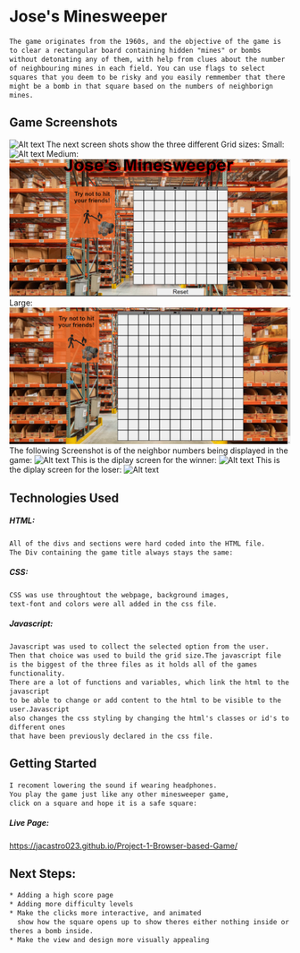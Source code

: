 # Jose's Minesweeper
    The game originates from the 1960s, and the objective of the game is to clear a rectangular board containing hidden "mines" or bombs without detonating any of them, with help from clues about the number of neighbouring mines in each field. You can use flags to select squares that you deem to be risky and you easily remmember that there might be a bomb in that square based on the numbers of neighborign mines.

## Game Screenshots
![Alt text](images/screenshots/intro.png)
The next screen shots show the three different Grid sizes:
Small:
![Alt text](images/screenshots/smallGrid.png)
Medium:
![Alt text](images/screenshots/mediumGrid.png)
Large:
![Alt text](images/screenshots/largeGrid.png)
The following Screenshot is of the neighbor numbers being displayed in the game:
![Alt text](images/screenshots/neighbornumbers.png)
This is the diplay screen for the winner:
![Alt text](images/screenshots/winScreen.png)
This is the diplay screen for the loser:
![Alt text](images/screenshots/loseScreen.png)

## Technologies Used
##### HTML:
    All of the divs and sections were hard coded into the HTML file. 
    The Div containing the game title always stays the same:
##### CSS:
    CSS was use throughtout the webpage, background images, 
    text-font and colors were all added in the css file.
##### Javascript:
    Javascript was used to collect the selected option from the user. 
    Then that choice was used to build the grid size.The javascript file 
    is the biggest of the three files as it holds all of the games functionality. 
    There are a lot of functions and variables, which link the html to the javascript 
    to be able to change or add content to the html to be visible to the user.Javascript 
    also changes the css styling by changing the html's classes or id's to different ones 
    that have been previously declared in the css file.

## Getting Started
    I recoment lowering the sound if wearing headphones.
    You play the game just like any other minesweeper game, 
    click on a square and hope it is a safe square:
##### Live Page:
https://jacastro023.github.io/Project-1-Browser-based-Game/

## Next Steps:
    * Adding a high score page
    * Adding more difficulty levels
    * Make the clicks more interactive, and animated
      show how the square opens up to show theres either nothing inside or theres a bomb inside.
    * Make the view and design more visually appealing